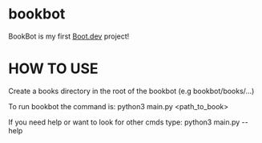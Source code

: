 # bookbot

BookBot is my first [Boot.dev](https://www.boot.dev) project!

# HOW TO USE

Create a books directory in the root of the bookbot
(e.g bookbot/books/...)

To run bookbot the command is:
python3 main.py <path_to_book>

If you need help or want to look for other cmds type:
python3 main.py --help